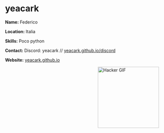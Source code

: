 # yeacark

**Name:** Federico

**Location:** Italia

**Skills:** Poco python

**Contact:** Discord: yeacark // [yeacark.github.io/discord](yeacark.github.io/discord)

**Website:** [yeacark.github.io](https://yeacark.github.io)

<img src="https://media.tenor.com/IvyuPtEfzhoAAAAC/matrix.gif" alt="Hacker GIF" align="right" height="200">
